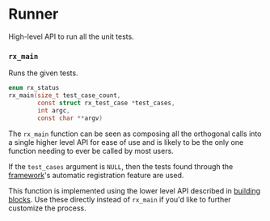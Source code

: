 Runner
======

High-level API to run all the unit tests.


### `rx_main`

Runs the given tests.

```c
enum rx_status
rx_main(size_t test_case_count,
        const struct rx_test_case *test_cases,
        int argc,
        const char **argv)
```

The `rx_main` function can be seen as composing all the orthogonal calls into
a single higher level API for ease of use and is likely to be the only one
function needing to ever be called by most users.

If the `test_cases` argument is `NULL`, then the tests found through
the [framework][framework]'s automatic registration feature are used.

This function is implemented using the lower level API described in
[building blocks][building-blocks]. Use these directly instead of `rx_main`
if you'd like to further customize the process.


[building-blocks]: ./building-blocks.md
[framework]: ./framework.md
